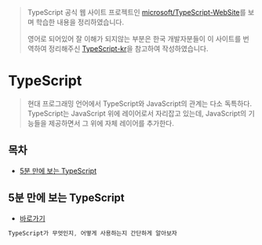 > TypeScript 공식 웹 사이트 프로젝트인 [microsoft/TypeScript-WebSite](https://github.com/microsoft/TypeScript-Website)를 보며 학습한 내용을 정리하였습니다.
>
> 영어로 되어있어 잘 이해가 되지않는 부분은 한국 개발자분들이 이 사이트를 번역하여 정리해주신 [TypeScript-kr](https://typescript-kr.github.io/)을 참고하여 작성하였습니다.

# TypeScript

> 현대 프로그래밍 언어에서 TypeScript와 JavaScript의 관계는 다소 독특하다. TypeScript는 JavaScript 위에 레이어로서 자리잡고 있는데, JavaScript의 기능들을 제공하면서 그 위에 자체 레이어를 추가한다.

## 목차

* [5분 만에 보는 TypeScript](#5분-만에-보는-typescript)

## 5분 만에 보는 TypeScript

* [바로가기](./ts-in-5min)

```typescript
TypeScript가 무엇인지, 어떻게 사용하는지 간단하게 알아보자
```